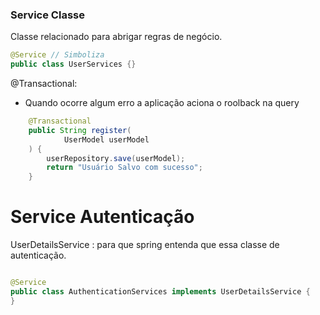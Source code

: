### Service Classe

Classe relacionado para abrigar regras
de negócio. 

```java
@Service // Simboliza
public class UserServices {}

```
@Transactional:

* Quando ocorre algum erro a aplicação aciona o roolback
na query

```java
	@Transactional
	public String register(
			UserModel userModel
	) {
		userRepository.save(userModel);
		return "Usuário Salvo com sucesso";
	}
```


# Service Autenticação

UserDetailsService : para que spring entenda que essa classe
de autenticação.

````java

@Service
public class AuthenticationServices implements UserDetailsService {
}
````
